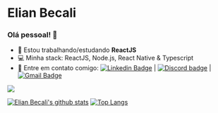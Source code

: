 # Elian Becali

### Olá pessoal! 👋

- :rocket:   Estou trabalhando/estudando **ReactJS**
- :computer: Minha stack: ReactJS, Node.js, React Native & Typescript
- :email: Entre em contato comigo: [![Linkedin Badge](https://img.shields.io/badge/-Elian%20Becali-blue?style=flat-square&logo=Linkedin&logoColor=white&link=https://www.linkedin.com/in/elianbecali/)](https://www.linkedin.com/in/elianbecali/) 
|
[![Discord badge](https://img.shields.io/badge/-Elian%20Becali%23%EF%B8%8F5593-7289DA?style=flat-square&logo=Discord&logoColor=white&link=https://discord.com)](https://discord.com)
| 
[![Gmail Badge](https://img.shields.io/badge/-elianbecaliaguiar@gmail.com-c14438?style=flat-square&logo=Gmail&logoColor=white&link=mailto:elianbecaliaguiar@gmail.com)](mailto:elianbecaliaguiar@gmail.com)

![](https://komarev.com/ghpvc/?username=elianbecali0&color=blue&style=flat)

<p align="center">

[![Elian Becali's github stats](https://github-readme-stats.vercel.app/api?username=elianbecali&show_icons=true&theme=radical&bg_color=30,0d0d0d,191919&title_color=fff&text_color=fff&icon_color=79ff97)](https://github.com/anuraghazra/github-readme-stats) [![Top Langs](https://github-readme-stats.vercel.app/api/top-langs/?username=elianbecali&layout=compact&theme=radical&bg_color=30,0d0d0d,191919&title_color=fff&text_color=fff&icon_color=79ff97)](https://github.com/anuraghazra/github-readme-stats)


</p>

<!-- |
[![Youtube Badge](https://img.shields.io/badge/-Youtube-FF0000?style=flat-square&labelColor=FF0000&logo=youtube&logoColor=white&link=https://www.youtube.com/c/elianbecali?sub_confirmation=1)](https://www.youtube.com/c/elianbecali?sub_confirmation=1)-->
